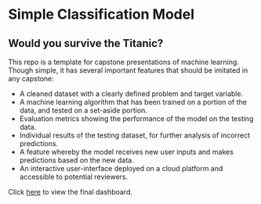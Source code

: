 # Simple Classification Model
## Would you survive the Titanic?

This repo is a template for capstone presentations of machine learning. Though simple, it has several important features that should be imitated in any capstone:
* A cleaned dataset with a clearly defined problem and target variable.
* A machine learning algorithm that has been trained on a portion of the data, and tested on a set-aside portion.
* Evaluation metrics showing the performance of the model on the testing data.
* Individual results of the testing dataset, for further analysis of incorrect predictions.
* A feature whereby the model receives new user inputs and makes predictions based on the new data.
* An interactive user-interface deployed on a cloud platform and accessible to potential reviewers.

Click [here](http://titanicclassifier-env.g8sipcfcmu.us-east-1.elasticbeanstalk.com/) to view the final dashboard.
